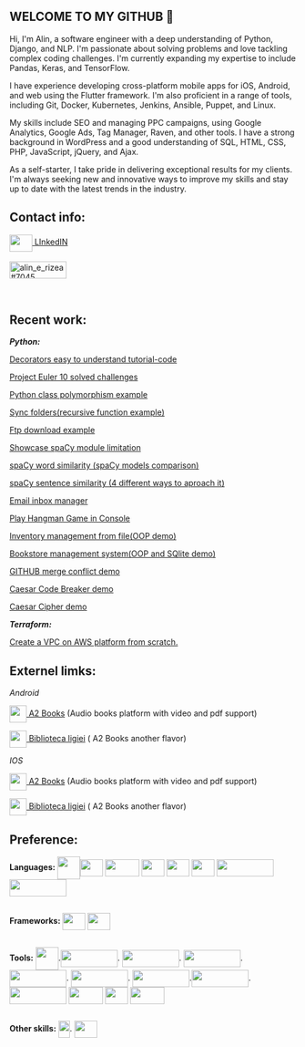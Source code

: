 ## WELCOME TO MY GITHUB 👋



Hi, I'm Alin, a software engineer with a deep understanding of Python, Django, and NLP. I'm passionate about solving problems and love tackling complex coding challenges. I'm currently expanding my expertise to include Pandas, Keras, and TensorFlow.

I have experience developing cross-platform mobile apps for iOS, Android, and web using the Flutter framework.
I'm also proficient in a range of tools, including Git, Docker, Kubernetes, Jenkins, Ansible, Puppet, and Linux.

My skills include SEO and managing PPC campaigns, using Google Analytics, Google Ads, Tag Manager, Raven, and other tools. I have a strong background in WordPress and a good understanding of SQL, HTML, CSS, PHP, JavaScript, jQuery, and Ajax.

As a self-starter, I take pride in delivering exceptional results for my clients. I'm always seeking new and innovative ways to improve my skills and stay up to date with the latest trends in the industry.


## Contact info:

<p align="left">
<a href="https://www.linkedin.com/in/alin-rizea-b10368104/" target="blank"><img align="center" src="https://bibliotecaligiei.ro/icons/linked-in-alt.svg"  height="30" width="40" /> LInkedIN</a>    <br> <br>  <a href="https://discord.gg/alin_e_rizea#7045" target="blank"><img align="center" src="https://bibliotecaligiei.ro/icons/discord.png" alt="alin_e_rizea#7045" height="30" width="100" /></a>
</p><br>


## Recent work:


***Python:***

[Decorators easy to understand tutorial-code](https://github.com/elisrizea/decorators_demo)

[Project Euler 10 solved challenges](https://github.com/elisrizea/Project_Euler_1)

[Python class polymorphism example](https://github.com/elisrizea/polymorphism)

[Sync folders(recursive function example)](https://github.com/elisrizea/sync_folders)

[Ftp download example](https://github.com/elisrizea/ftp_demo)

[Showcase spaCy module limitation](https://github.com/elisrizea/spaCy_limitation)

[spaCy word similarity (spaCy models comparison)](https://github.com/elisrizea/spaCy_word_similarity)

[spaCy sentence similarity (4 different ways to aproach it)](https://github.com/elisrizea/sentence_similarity)

[Email inbox manager](https://github.com/elisrizea/inbox_simulation.git)

[Play Hangman Game in Console](https://github.com/elisrizea/hangman)

[Inventory management from file(OOP demo)](https://github.com/elisrizea/shoes_inventory)

[Bookstore management system(OOP and SQlite demo)](https://github.com/elisrizea/bookstore)


[GITHUB merge conflict demo](https://github.com/elisrizea/webdev_merge_conflict)

[Caesar Code Breaker demo](https://github.com/elisrizea/caesar_code_breaker)

[Caesar Cipher demo](https://github.com/elisrizea/Caesar_cipher)

***Terraform:***

[Create a VPC on AWS platform from scratch.](https://github.com/elisrizea/aws_vpc_terraform)



## Externel limks:

*Android*

<a href="https://play.google.com/store/apps/details?id=com.a2.books" target="blank"><img align="center" src="https://bibliotecaligiei.ro/icons/a2.png" height="30" width="30" /> A2 Books</a> (Audio books platform with video and pdf support)

<a href="https://play.google.com/store/apps/details?id=com.a2.i1&hl=en_US&gl=US" target="blank"><img align="center" src="https://bibliotecaligiei.ro/icons/bl.png" height="30" width="30" /> Biblioteca ligiei</a> ( A2 Books another flavor)
       
*IOS*

<a href="https://apps.apple.com/us/app/a2-books/id1596772645" target="blank"><img align="center" src="https://bibliotecaligiei.ro/icons/a2.png" height="30" width="30" /> A2 Books</a> (Audio books platform with video and pdf support)

<a href="https://apps.apple.com/us/app/biblioteca-ligiei/id1623380233" target="blank"><img align="center" src="https://bibliotecaligiei.ro/icons/bl.png" height="30" width="30" /> Biblioteca ligiei</a> ( A2 Books another flavor)
   
   
   
   
  
## Preference:

**Languages:**
<img align="center" src="https://bibliotecaligiei.ro/icons/py.png" height="40" width="40" /><img align="center" src="https://bibliotecaligiei.ro/icons/php.jpg" height="30" width="40" /> <img align="center" src="https://bibliotecaligiei.ro/icons/dart.png" height="30" width="60" /> <img align="center" src="https://bibliotecaligiei.ro/icons/javascript.jpeg" height="30" width="40" /> <img align="center" src="https://bibliotecaligiei.ro/icons/html%205.png" height="30" width="40" /> <img align="center" src="https://bibliotecaligiei.ro/icons/css.png" height="30" width="40" /> <img align="center" src="https://bibliotecaligiei.ro/icons/mysql.png" height="30" width="100" /> <img align="center" src="https://bibliotecaligiei.ro/icons/sqlite.jpeg" height="30" width="100" />  


## 
**Frameworks:**
<img align="center" src="https://bibliotecaligiei.ro/icons/dj.png" height="30" width="40"  />  <img align="center" src="https://bibliotecaligiei.ro/icons/flutter.png" height="30" width="40"  />   <br>


## 
**Tools:**
<img align="center" src="https://icon-library.com/images/git-icon/git-icon-6.jpg" height="40" width="40"  />.<img align="center" src="https://upload.wikimedia.org/wikipedia/commons/thumb/4/4e/Docker_%28container_engine%29_logo.svg/440px-Docker_%28container_engine%29_logo.svg.png" height="30" width="100"  />. 
<img align="center" src="https://kubernetes.io/images/kubernetes-horizontal-color.png" height="30" width="100"  />. 
<img align="center" src="https://www.datocms-assets.com/58478/1640019487-og-image.png" height="30" width="100"  />. 
<img align="center" src="https://www.jenkins.io/images/logo-title-opengraph.png" height="30" width="100"  />. 
<img align="center" src="https://www.ansible.com/hubfs/2017_Images/Social/RedHat-Ansible-Engine.png" height="30" width="100"  />. 
<img align="center" src="https://bibliotecaligiei.ro/icons/numpy.png" height="30" width="100"  />.<img align="center" src="https://bibliotecaligiei.ro/icons/keras.png" height="30" width="100" />. <img align="center" src="https://bibliotecaligiei.ro/icons/pandas.png" height="30" width="100" />  <img align="center" src="https://bibliotecaligiei.ro/icons/firebase.png" height="30" width="60"  />  <img align="center" src="https://bibliotecaligiei.ro/icons/wp.png" height="30" width="40"  />  <img align="center" src="https://bibliotecaligiei.ro/icons/oscomerce.jpeg" height="30" width="60"  />  <br>

## 
**Other skills:**
<img align="center" src="https://bibliotecaligiei.ro/icons/seo.png" height="30" width="20" />. <img align="center" src="https://bibliotecaligiei.ro/icons/ppc.jpeg" height="30" width="40"  />


